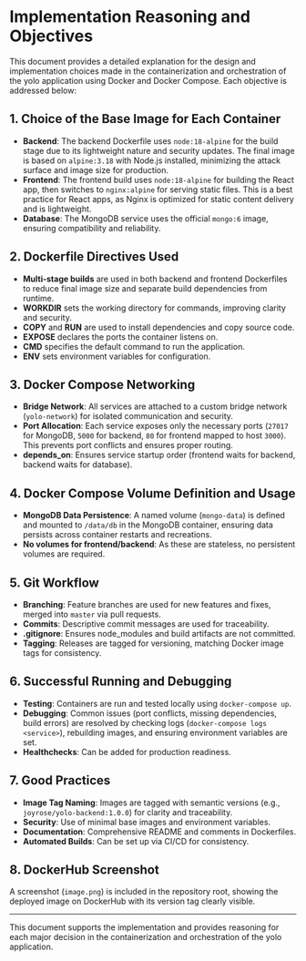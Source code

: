 # Implementation Reasoning and Objectives

This document provides a detailed explanation for the design and implementation choices made in the containerization and orchestration of the yolo application using Docker and Docker Compose. Each objective is addressed below:

## 1. Choice of the Base Image for Each Container
- **Backend**: The backend Dockerfile uses `node:18-alpine` for the build stage due to its lightweight nature and security updates. The final image is based on `alpine:3.18` with Node.js installed, minimizing the attack surface and image size for production.
- **Frontend**: The frontend build uses `node:18-alpine` for building the React app, then switches to `nginx:alpine` for serving static files. This is a best practice for React apps, as Nginx is optimized for static content delivery and is lightweight.
- **Database**: The MongoDB service uses the official `mongo:6` image, ensuring compatibility and reliability.

## 2. Dockerfile Directives Used
- **Multi-stage builds** are used in both backend and frontend Dockerfiles to reduce final image size and separate build dependencies from runtime.
- **WORKDIR** sets the working directory for commands, improving clarity and security.
- **COPY** and **RUN** are used to install dependencies and copy source code.
- **EXPOSE** declares the ports the container listens on.
- **CMD** specifies the default command to run the application.
- **ENV** sets environment variables for configuration.

## 3. Docker Compose Networking
- **Bridge Network**: All services are attached to a custom bridge network (`yolo-network`) for isolated communication and security.
- **Port Allocation**: Each service exposes only the necessary ports (`27017` for MongoDB, `5000` for backend, `80` for frontend mapped to host `3000`). This prevents port conflicts and ensures proper routing.
- **depends_on**: Ensures service startup order (frontend waits for backend, backend waits for database).

## 4. Docker Compose Volume Definition and Usage
- **MongoDB Data Persistence**: A named volume (`mongo-data`) is defined and mounted to `/data/db` in the MongoDB container, ensuring data persists across container restarts and recreations.
- **No volumes for frontend/backend**: As these are stateless, no persistent volumes are required.

## 5. Git Workflow
- **Branching**: Feature branches are used for new features and fixes, merged into `master` via pull requests.
- **Commits**: Descriptive commit messages are used for traceability.
- **.gitignore**: Ensures node_modules and build artifacts are not committed.
- **Tagging**: Releases are tagged for versioning, matching Docker image tags for consistency.

## 6. Successful Running and Debugging
- **Testing**: Containers are run and tested locally using `docker-compose up`.
- **Debugging**: Common issues (port conflicts, missing dependencies, build errors) are resolved by checking logs (`docker-compose logs <service>`), rebuilding images, and ensuring environment variables are set.
- **Healthchecks**: Can be added for production readiness.

## 7. Good Practices
- **Image Tag Naming**: Images are tagged with semantic versions (e.g., `joyrose/yolo-backend:1.0.0`) for clarity and traceability.
- **Security**: Use of minimal base images and environment variables.
- **Documentation**: Comprehensive README and comments in Dockerfiles.
- **Automated Builds**: Can be set up via CI/CD for consistency.

## 8. DockerHub Screenshot
A screenshot (`image.png`) is included in the repository root, showing the deployed image on DockerHub with its version tag clearly visible.

---

This document supports the implementation and provides reasoning for each major decision in the containerization and orchestration of the yolo application.
